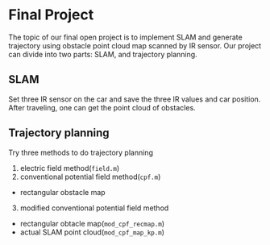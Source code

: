 # Final Project
The topic of our final open project is to implement SLAM and generate trajectory using obstacle point cloud map scanned by IR sensor. 
Our project can divide into two parts: SLAM, and trajectory planning.

## SLAM
Set three IR sensor on the car and save the three IR values and car position. After traveling, one can get the point cloud of obstacles.

## Trajectory planning
Try three methods to do trajectory planning 
1. electric field method(`field.m`)
2. conventional potential field method(`cpf.m`)
- rectangular obstacle map
3. modified conventional potential field method
- rectangular obtacle map(`mod_cpf_recmap.m`)
- actual SLAM point cloud(`mod_cpf_map_kp.m`)
